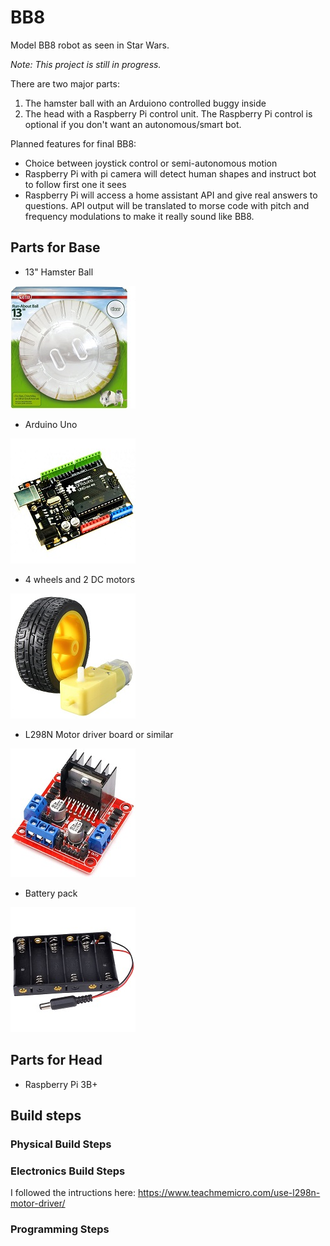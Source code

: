 # BB8
Model BB8 robot as seen in Star Wars. 

_Note: This project is still in progress._

There are two major parts:
1) The hamster ball with an Arduiono controlled buggy inside
2) The head with a Raspberry Pi control unit. The Raspberry Pi control is optional if you don't want an autonomous/smart bot.

Planned features for final BB8:
* Choice between joystick control or semi-autonomous motion
* Raspberry Pi with pi camera will detect human shapes and instruct bot to follow first one it sees
* Raspberry Pi will access a home assistant API and give real answers to questions. API output will be translated to morse code with pitch and frequency modulations to make it really sound like BB8.

## Parts for Base

* 13" Hamster Ball
<img src = "images/hamster_ball.jpg" width = 200>

* Arduino Uno
<img src = "images/DFRduino_uno.jpg" width = 200>

* 4 wheels and 2 DC motors
<img src = "images/wheel_and_motor.jpg" width = 200>

* L298N Motor driver board or similar
<img src = "images/L298N_board.jpg" width = 200>

* Battery pack
<img src = "images/battery_pack.jpg" width = 200>

## Parts for Head

* Raspberry Pi 3B+

## Build steps

### Physical Build Steps

### Electronics Build Steps
I followed the intructions here: https://www.teachmemicro.com/use-l298n-motor-driver/

### Programming Steps
